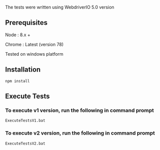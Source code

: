 
The tests were written using WebdriverIO 5.0 version


## Prerequisites

Node : 8.x + 

Chrome : Latest (version 78)

Tested on windows platform

## Installation

```npm install```


## Execute Tests

### To execute v1 version, run the following in command prompt 

```ExecuteTestsV1.bat```



### To execute v2 version, run the following in command prompt 

```ExecuteTestsV2.bat```


